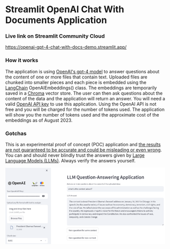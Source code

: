 # Streamlit OpenAI Chat With Documents Application

### Live link on Streamlit Community Cloud
https://openai-gpt-4-chat-with-docs-demo.streamlit.app/

### How it works
The application is using [OpenAI's gpt-4 model](https://platform.openai.com/docs/models/gpt-4) to answer questions about the content of one or more files that contain text. Uploaded files are chunked into smaller pieces and each piece is embedded using the [LangChain](https://python.langchain.com/docs/get_started/introduction.html) OpenAIEmbeddings() class. The embeddings are temporarily saved in a [Chroma](https://python.langchain.com/docs/modules/data_connection/vectorstores/integrations/chroma) vector store.
The user can then ask questions about the content of the data and the application will return an answer. You will need a valid [OpenAI API key](https://help.openai.com/en/articles/4936850-where-do-i-find-my-secret-api-key) to use this application. Using the OpenAI API is not free and you will be charged for the number of tokens used. The application will show you the number of tokens used and the approximate cost of the embeddings as of August 2023.

### Gotchas
This is an experimental proof of concept (POC) application and [the results are not guaranteed to be accurate and could be misleading or even wrong](https://becominghuman.ai/why-large-language-models-like-chatgpt-are-bullshit-artists-c4d5bb850852). You can and should never blindly trust the answers given by [Large Language Models (LLMs)](https://en.wikipedia.org/wiki/Large_language_model). Always verify the answers yourself.

![Screenshot](screenshot.PNG)